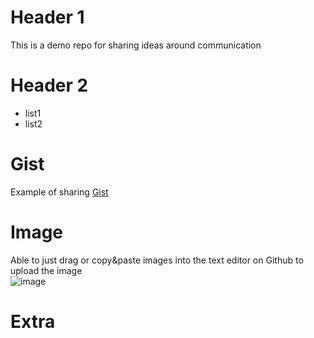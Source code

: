 # Header 1
This is a demo repo for sharing ideas around communication

# Header 2
* list1
* list2

# Gist
Example of sharing [Gist](https://gist.github.com/kitkhai/ea4cca7e3179a5f583f1c2ba898ef5f9)

# Image
Able to just drag or copy&paste images into the text editor on Github to upload the image  
![image](https://user-images.githubusercontent.com/71968397/223064855-3632bf9f-49cc-4f1b-906a-2833900a4c06.png)

# Extra